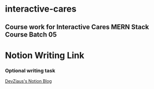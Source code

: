 # interactive-cares
## Course work for Interactive Cares MERN Stack Course Batch 05

# Notion Writing Link

### Optional writing task

<a href="https://www.notion.so/DevZiaus-s-Blog-2831706839f3805bacd2ede722c3e2d8" target="_blank">DevZiaus's Notion Blog</a>
